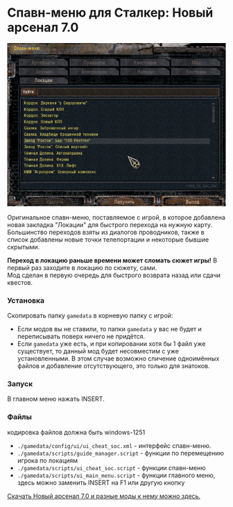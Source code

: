 # Спавн-меню для Сталкер: Новый арсенал 7.0

![Спавн-меню](spawn-menu-example.png)

Оригинальное спавн-меню, поставляемое с игрой, в которое добавлена новая закладка "Локации" для быстрого перехода на нужную карту.
Большинство переходов взяты из диалогов проводников, также в список добавлены новые точки телепортации и некоторые бывшие скрытыми.

**Переход в локацию раньше времени может сломать сюжет игры!** В первый раз заходите в локацию по сюжету, сами.  
Мод сделан в первую очередь для быстрого возврата назад или сдачи квестов.


### Установка
Скопировать папку `gamedata` в корневую папку с игрой:  
 - Если модов вы не ставили, то папки `gamedata` у вас не будет и переписывать поверх ничего не придётся.  
 - Если `gamedata` уже есть, и при копировании хотя бы 1 файл уже существует, то данный мод будет несовместим с уже установленными. 
   В этом случае возможно сличение одноимённых файлов и добавление отсутствующего, это только для знатоков.


### Запуск
В главном меню нажать INSERT.

### Файлы
кодировка файлов должна быть windows-1251
- `./gamedata/config/ui/ui_cheat_soc.xml` - интерфейс спавн-меню.
- `./gamedata/scripts/guide_manager.script` - функции по перемещению игрока по локациям
- `./gamedata/scripts/ui_cheat_soc.script` - функции спавн-меню
- `./gamedata/scripts/ui_main_menu.script` - функции главного меню, здесь можно заменить INSERT на F1 или другую кнопку


[Скачать Новый арсенал 7.0 и разные моды к нему можно здесь.](https://ap-pro.ru/forums/topic/1921-novyy-arsenal-7/)